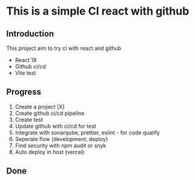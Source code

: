 # This is a simple CI react with github

## Introduction

This project aim to try ci with react and github

- React 18
- Github ci/cd
- Vite test

## Progress

1. Create a project [X]
2. Create github ci/cd pipeline
3. Create test
4. Update github with ci/cd for test
5. Integrate with sonarqube, prettier, eslint - for code qualify
6. Seperate flow (development, deploy)
7. Find security with npm audit or snyk
8. Auto deploy in host (vercel)

## Done
